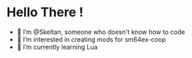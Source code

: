 # Hello There !

- 👋 I’m @Skeltan, someone who doesn't know how to code
- 👀 I’m interested in creating mods for sm64ex-coop
- 🌱 I’m currently learning Lua

<!---
Skeltan/Skeltan is a ✨ special ✨ repository because its `README.md` (this file) appears on your GitHub profile.
You can click the Preview link to take a look at your changes.
--->
